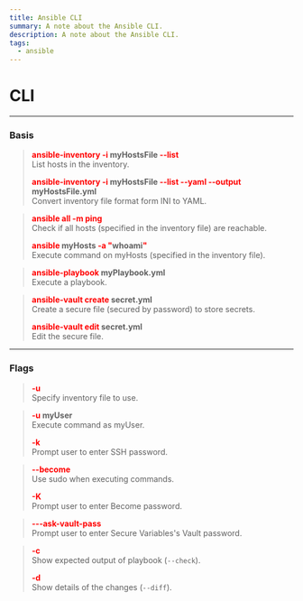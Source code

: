 ```yaml
---
title: Ansible CLI
summary: A note about the Ansible CLI.
description: A note about the Ansible CLI.
tags:
  - ansible
---
```


# CLI

---

### Basis


 > 
 > **<font color=red>ansible-inventory -i</font> myHostsFile <font color=red>--list</font>**</br>
 > List hosts in the inventory.
 > 
 > **<font color=red>ansible-inventory -i</font> myHostsFile <font color=red>--list --yaml --output</font> myHostsFile.yml**</br>
 > Convert inventory file format form INI to YAML.

 > 
 > **<font color=red>ansible all -m ping</font>**</br>
 > Check if all hosts (specified in the inventory file) are reachable.
 > 
 > **<font color=red>ansible</font> myHosts <font color=red>-a "</font>whoami<font color=red>"</font>**</br>
 > Execute command on myHosts (specified in the inventory file).

 > 
 > **<font color=red>ansible-playbook</font> myPlaybook.yml**</br>
 > Execute a playbook.

 > 
 > **<font color=red>ansible-vault create</font> secret.yml**</br>
 > Create a secure file (secured by password) to store secrets.
 > 
 > **<font color=red>ansible-vault edit</font> secret.yml**</br>
 > Edit the secure file.

---

### Flags


 > 
 > **<font color=red>-u</font>**</br>
 > Specify inventory file to use.

 > 
 > **<font color=red>-u</font> myUser**</br>
 > Execute command as myUser.
 > 
 > **<font color=red>-k</font>**</br>
 > Prompt user to enter SSH password.

 > 
 > **<font color=red>--become</font>**</br>
 > Use sudo when executing commands.
 > 
 > **<font color=red>-K</font>**</br>
 > Prompt user to enter Become password.

 > 
 > **<font color=red>---ask-vault-pass</font>**</br>
 > Prompt user to enter Secure Variables's Vault password.

 > 
 > **<font color=red>-c</font>**</br>
 > Show expected output of playbook (`--check`).
 > 
 > **<font color=red>-d</font>**</br>
 > Show details of the changes (`--diff`).
